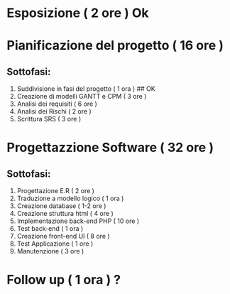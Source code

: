 # Esposizione ( 2 ore ) Ok

# Pianificazione del progetto ( 16 ore )
## Sottofasi:
 1. Suddivisione in fasi del progetto ( 1 ora ) ## OK
 2. Creazione di modelli GANTT e CPM ( 3 ore )
 3. Analisi dei requisiti ( 6 ore )
 4. Analisi dei Rischi ( 2 ore )
 5. Scrittura SRS ( 3 ore )

# Progettazzione Software ( 32 ore )
## Sottofasi:
 1. Progettazione E.R ( 2 ore )
 2. Traduzione a modello logico ( 1 ora )
 3. Creazione database ( 1-2 ore )
 4. Creazione struttura html ( 4 ore )
 5. Implementazione back-end PHP ( 10 ore )
 6. Test back-end ( 1 ora )
 7. Creazione front-end UI ( 8 ore )
 8. Test Applicazione ( 1 ore )
 9. Manutenzione ( 3 ore )

# Follow up ( 1 ora ) ?
